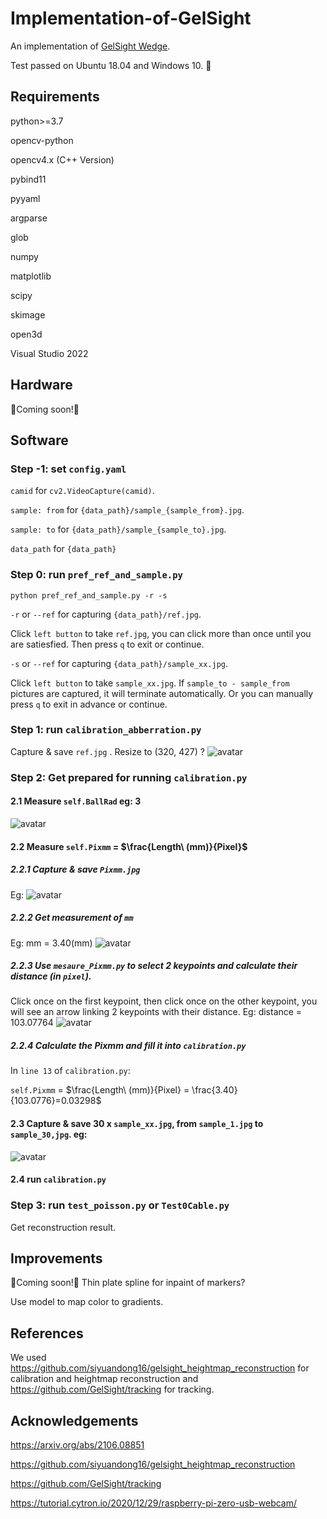 # Implementation-of-GelSight
An implementation of [GelSight Wedge](https://arxiv.org/abs/2106.08851).

Test passed on Ubuntu 18.04 and Windows 10. 🚩
## Requirements
python>=3.7

opencv-python

opencv4.x (C++ Version)

pybind11

pyyaml

argparse

glob

numpy

matplotlib

scipy

skimage

open3d

Visual Studio 2022
## Hardware
🔨Coming soon!🔨
## Software

### Step -1: set `config.yaml`
`camid` for `cv2.VideoCapture(camid)`.

`sample: from` for `{data_path}/sample_{sample_from}.jpg`.

`sample: to` for `{data_path}/sample_{sample_to}.jpg`.

`data_path` for `{data_path}`
### Step 0: run `pref_ref_and_sample.py`
    python pref_ref_and_sample.py -r -s


`-r` or `--ref` for capturing `{data_path}/ref.jpg`.

Click `left button` to take `ref.jpg`, you can click more than once until you are satiesfied. Then press `q` to exit or continue. 

`-s` or `--ref` for capturing `{data_path}/sample_xx.jpg`.

Click `left button` to take `sample_xx.jpg`. If `sample_to - sample_from` pictures are captured, it will terminate automatically. Or you can manually press `q` to exit in advance or continue. 

### Step 1: run `calibration_abberration.py`

Capture & save `ref.jpg` .
Resize to (320, 427) ?
![avatar](/asset/ref.jpg)

### Step 2: Get prepared for running `calibration.py`


#### 2.1 Measure `self.BallRad` eg: 3 
![avatar](/asset/BallRad.jpg)
#### 2.2 Measure `self.Pixmm` = $\frac{Length\ (mm)}{Pixel}$ 
##### 2.2.1 Capture & save `Pixmm.jpg`

Eg: 
![avatar](/asset/Pixmm.jpg)

##### 2.2.2 Get measurement of `mm`
Eg: mm = 3.40(mm)
![avatar](/asset/Pixmm_mm.jpg)

##### 2.2.3 Use `mesaure_Pixmm.py` to select 2 keypoints and calculate their distance (in `pixel`).

Click once on the first keypoint, then click once on the other keypoint, you will see an arrow linking 2 keypoints with their distance.
Eg: distance = 103.07764
![avatar](/asset/Pixmm_result.png)

##### 2.2.4 Calculate the Pixmm and fill it into `calibration.py`
In `line 13` of `calibration.py`:

`self.Pixmm` = $\frac{Length\ (mm)}{Pixel} = \frac{3.40}{103.0776}=0.03298$ 
#### 2.3 Capture & save 30 x `sample_xx.jpg`, from `sample_1.jpg` to `sample_30,jpg`. eg:
![avatar](/asset/sample_1.jpg)

#### 2.4 run `calibration.py`


### Step 3: run `test_poisson.py` or `Test0Cable.py`

Get reconstruction result.


## Improvements
🔨Coming soon!🔨
Thin plate spline for inpaint of markers?

Use model to map color to gradients.
## References
We used https://github.com/siyuandong16/gelsight_heightmap_reconstruction for calibration and heightmap reconstruction and https://github.com/GelSight/tracking for tracking.
## Acknowledgements
https://arxiv.org/abs/2106.08851

https://github.com/siyuandong16/gelsight_heightmap_reconstruction

https://github.com/GelSight/tracking

https://tutorial.cytron.io/2020/12/29/raspberry-pi-zero-usb-webcam/